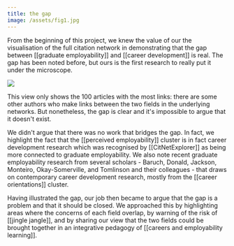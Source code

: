 ```yaml
---
title: the gap
image: /assets/fig1.jpg
--- 
```


From the beginning of this project, we knew the value of our the visualisation of the full citation network in demonstrating that the gap between [[graduate employability]] and [[career development]] is real.  The gap has been noted before, but ours is the first research to really put it under the microscope. 

![]({{page.image}})

This view only shows the 100 articles with the most links: there are some other authors who make links between the two fields in the underlying networks. But nonetheless, the gap is clear and it's impossible to argue that it doesn't exist. 

We didn't argue that there was no work that bridges the gap. In fact, we highlight the fact that  the [[perceived employability]] cluster is in fact career development research which was recognised by [[CitNetExplorer]] as being more connected to graduate employability. We also note recent graduate employability research from several scholars - Baruch, Donald, Jackson, Monteiro, Okay-Somerville, and Tomlinson and their colleagues - that draws on contemporary career development research, mostly from the [[career orientations]] cluster. 

Having illustrated the gap, our job then became to argue that the gap is a problem and that it should be closed. We approached this by highlighting areas where the concerns of each field overlap, by warning of the risk of [[jingle jangle]], and by sharing our view that the two fields could be brought together in an integrative pedagogy of [[careers and employability learning]]. 
